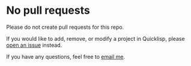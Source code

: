 # No pull requests

Please do not create pull requests for this repo.

If you would like to add, remove, or modify a project in Quicklisp,
please [open an
issue](https://github.com/quicklisp/quicklisp-projects/issues)
instead.

If you have any questions, feel free to [email me](mailto:zach@quicklisp.org).

